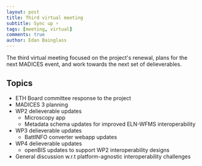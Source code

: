 ```yaml
---
layout: post
title: Third virtual meeting
subtitle: Sync up ⚡
tags: [meeting, virtual]
comments: true
author: Edan Bainglass
---
```


The third virtual meeting focused on the project's renewal, plans for the next MADICES event, and work towards the next set of delieverables.

## Topics

- ETH Board committee response to the project
- MADICES 3 planning
- WP2 delieverable updates
  - Microscopy app
  - Metadata schema updates for improved ELN-WFMS interoperability
- WP3 delieverable updates
  - BattINFO converter webapp updates
- WP4 delieverable updates
  - openBIS updates to support WP2 interoperability designs
- General discussion w.r.t platform-agnostic interoperability challenges
